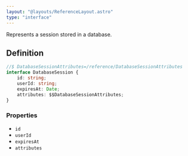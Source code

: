 ```yaml
---
layout: "@layouts/ReferenceLayout.astro"
type: "interface"
---
```


Represents a session stored in a database.

## Definition

```ts
//$ DatabaseSessionAttributes=/reference/DatabaseSessionAttributes
interface DatabaseSession {
	id: string;
	userId: string;
	expiresAt: Date;
	attributes: $$DatabaseSessionAttributes;
}
```

### Properties

- `id`
- `userId`
- `expiresAt`
- `attributes`
